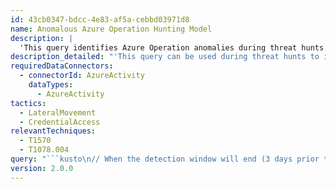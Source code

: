 ```yaml
---
id: 43cb0347-bdcc-4e83-af5a-cebbd03971d8
name: Anomalous Azure Operation Hunting Model
description: |
  'This query identifies Azure Operation anomalies during threat hunts. It detects new callers, IPs, IP ranges, and anomalous operations. Initially set for Run Command operations, it can be configured for other operations and resource types.'
description_detailed: "'This query can be used during threat hunts to identify a range of different Azure Operation anomalies.\nThe query is heavily commented inline to explain operation. Anomalies covered are: New Caller, New Caller IP,\nNew Caller IP Range, Anomalous operation based on Jaccard index. By default this query is configured to detect\nanomalous Run Command operations. The operation and resource type to perform anomaly detection can be configured \nat the top of the query along with the detection window parameters'\n"
requiredDataConnectors:
  - connectorId: AzureActivity
    dataTypes:
      - AzureActivity
tactics:
  - LateralMovement
  - CredentialAccess
relevantTechniques:
  - T1570
  - T1078.004
query: "```kusto\n// When the detection window will end (3 days prior to now)\nlet startDetectDate = 3d;\n// When the detection window will start (now)\nlet endDetectDate = 0d;\n// When to start collecting data for detection\nlet startDate = startDetectDate + 30d;\n// Operation to monitor, in this case Run Command\nlet monitoredOps = dynamic(['microsoft.compute/virtualmachines/runcommand/action']);\n// The resource type to monitor, in this case virtual machines\nlet monitoredResource = pack_array('microsoft.compute/virtualmachines');\nlet pair_probabilities_fl = (tbl:(*), A_col:string, B_col:string, scope_col:string)\n{\nlet T = (tbl | extend _A = column_ifexists(A_col, ''), _B = column_ifexists(B_col, ''), _scope = column_ifexists(scope_col, ''));\nlet countOnScope = T | summarize countAllOnScope = count() by _scope;\nlet probAB = T | summarize countAB = count() by _A, _B, _scope | join kind = leftouter (countOnScope) on _scope | extend P_AB = todouble(countAB)/countAllOnScope;\nlet probA  = probAB | summarize countA = sum(countAB), countAllOnScope = max(countAllOnScope) by _A, _scope | extend P_A = todouble(countA)/countAllOnScope;\nlet probB  = probAB | summarize countB = sum(countAB), countAllOnScope = max(countAllOnScope) by _B, _scope | extend P_B = todouble(countB)/countAllOnScope;\n    probAB\n    | join kind = leftouter (probA) on _A, _scope\n    | join kind = leftouter (probB) on _B, _scope\n    | extend P_AUB = P_A + P_B - P_AB\n           , P_AIB = P_AB/P_B\n           , P_BIA = P_AB/P_A\n    | extend Lift_AB = P_AB/(P_A * P_B)\n           , Jaccard_AB = P_AB/P_AUB\n    | project _A, _B, _scope, floor(P_A, 0.00001), floor(P_B, 0.00001), floor(P_AB, 0.00001), floor(P_AUB, 0.00001), floor(P_AIB, 0.00001)\n    , floor(P_BIA, 0.00001), floor(Lift_AB, 0.00001), floor(Jaccard_AB, 0.00001)\n    | sort by _scope, _A, _B\n};\nlet eventsTable = materialize (\nAzureActivity\n| where TimeGenerated between (ago(startDate) .. ago(endDetectDate))\n| where isnotempty(CallerIpAddress)\n| where ActivityStatusValue has_any ('Success', 'Succeeded')\n| extend ResourceId = iff(isempty(_ResourceId), ResourceId, _ResourceId)\n| extend splitOp = split(OperationNameValue, '/')\n| extend splitRes = split(ResourceId, '/')\n| project TimeGenerated , subscriptionId=SubscriptionId\n            , ResourceProvider\n            , ResourceName = tolower(tostring(splitRes[-1]))\n            , OperationNameValue = tolower(OperationNameValue)\n            , timeSlice = floor(TimeGenerated, 1d)\n            , clientIp = tostring(CallerIpAddress)\n            , Caller\n            , isMonitoredOp = iff(OperationNameValue has_any (monitoredOps), 1, 0)\n            , isMonitoredResource = iff(OperationNameValue has_any (monitoredResource), 1, 0)\n            , CorrelationId\n| extend clientIpMask = format_ipv4_mask(clientIp, 16)\n);\nlet modelData =  (\neventsTable\n| where TimeGenerated < ago(startDetectDate) and isnotempty(Caller) and isnotempty(subscriptionId)\n| summarize countEvents = count(), countMonRes = countif(isMonitoredResource == 1), counMonOp = countif(isMonitoredOp == 1)\n    , firstSeen = min(timeSlice), firstSeenOnMonRes = minif(timeSlice, isMonitoredResource == 1), firstSeenOnMonOp = minif(timeSlice, isMonitoredOp == 1)\n    by subscriptionId, Caller, clientIpMask\n);\nlet monOpProbs = materialize (\neventsTable\n| where TimeGenerated < ago(startDetectDate) and isnotempty(Caller) and isnotempty(subscriptionId)\n| invoke pair_probabilities_fl('Caller', 'isMonitoredResource','subscriptionId')\n| where _B == 1\n| sort by P_AIB desc\n| extend rankOnMonRes = row_rank(P_AIB), sumBiggerCondProbs = row_cumsum(P_AIB) - P_AIB\n| extend avgBiggerCondProbs = floor(iff(rankOnMonRes > 1, sumBiggerCondProbs/(rankOnMonRes-1), max_of(0.0, prev(sumBiggerCondProbs))), 0.00001)\n| project-away sumBiggerCondProbs\n);\neventsTable\n| where TimeGenerated between (ago(startDetectDate) .. ago(endDetectDate))\n| join kind = leftouter (modelData | summarize countEventsPrincOnSub = sum(countEvents), countEventsMonResPrincOnSub = sum(countMonRes),  countEventsMonOpPrincOnSub = sum(counMonOp)\n    , firstSeenPrincOnSubs = min(firstSeen), firstSeenMonResPrincOnSubs = min(firstSeenOnMonRes), firstSeenMonOpPrincOnSubs = min(firstSeenOnMonOp) by subscriptionId, Caller) \n        on subscriptionId, Caller\n| join kind = leftouter (modelData | summarize countEventsIpMaskOnSub = sum(countEvents), countEventsMonResIpMaskOnSub = sum(countMonRes),  countEventsMonOpIpMaskOnSub = sum(counMonOp)\n    , firstSeenIpMaskOnSubs = min(firstSeen), firstSeenMonResIpMaskOnSubs = min(firstSeenOnMonRes), firstSeenMonOpIpMaskOnSubs = min(firstSeenOnMonOp) by subscriptionId, clientIpMask) \n        on subscriptionId, clientIpMask\n| join kind = leftouter (modelData | summarize countEventsOnSub = sum(countEvents), countEventsMonResOnSub = sum(countMonRes),  countEventsMonOpOnSub = sum(counMonOp)\n    , firstSeenOnSubs = min(firstSeen), firstSeenMonResOnSubs = min(firstSeenOnMonRes), firstSeenMonOpOnSubs = min(firstSeenOnMonOp)\n    , countCallersOnSubs = dcount(Caller), countIpMasksOnSubs = dcount(clientIpMask) by subscriptionId)\n        on subscriptionId        \n| project-away subscriptionId1, Caller1, subscriptionId2\n| extend daysOnSubs = datetime_diff('day', timeSlice, firstSeenOnSubs)\n| extend avgMonOpOnSubs = floor(1.0*countEventsMonOpOnSub/daysOnSubs, 0.01), avgMonResOnSubs = floor(1.0*countEventsMonResOnSub/daysOnSubs, 0.01)\n| join kind = leftouter(monOpProbs) on $left.subscriptionId == $right._scope, $left.Caller == $right._A\n| project-away _A, _B, _scope\n| sort by subscriptionId asc, TimeGenerated asc\n| extend rnOnSubs = row_number(1, subscriptionId != prev(subscriptionId))\n| sort by subscriptionId asc, Caller asc, TimeGenerated asc\n| extend rnOnCallerSubs = row_number(1, (subscriptionId != prev(subscriptionId) and (Caller != prev(Caller))))\n| extend newCaller = iff(isempty(firstSeenPrincOnSubs), 1, 0)\n    , newCallerOnMonRes = iff(isempty(firstSeenMonResPrincOnSubs), 1, 0)\n    , newIpMask = iff(isempty(firstSeenIpMaskOnSubs), 1, 0)\n    , newIpMaskOnMonRes = iff(isempty(firstSeenMonResIpMaskOnSubs), 1, 0)\n    , newMonOpOnSubs = iff(isempty(firstSeenMonResOnSubs), 1, 0)\n    , anomCallerMonRes = iff(((Jaccard_AB <= 0.1) or (P_AIB <= 0.1)), 1, 0)\n| project TimeGenerated, subscriptionId,  ResourceProvider, ResourceName, OperationNameValue, Caller, CorrelationId, ClientIP=clientIp, ActiveDaysOnSub=daysOnSubs, avgMonOpOnSubs, newCaller, newCallerOnMonRes, newIpMask, newIpMaskOnMonRes, newMonOpOnSubs, anomCallerMonRes, isMonitoredOp, isMonitoredResource\n| order by TimeGenerated\n| where isMonitoredOp == 1\n// Optional - focus only on monitored operations or monitored resource in detection window\n| where isMonitoredOp == 1\n//| where isMonitoredResource == 1\n```"
version: 2.0.0
---
```


